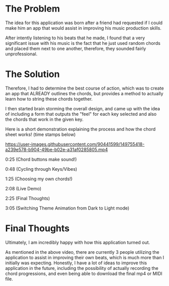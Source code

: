# The Problem
The idea for this application was born after a friend had requested if I could make him an app that would assist in improving his music production skills. 

After intently listening to his beats that he made, I found that a very significant issue with his music is the fact that he just used random chords and placed them next to one another, therefore, they sounded fairly unprofessional.

# The Solution
Therefore, I had to determine the best course of action, which was to create an app that ALREADY outlines the chords, but provides a method to actually learn how to string these chords together. 

I then started brain storming the overall design, and came up with the idea of including a form that outputs the "feel" for each key selected and also the chords that work in the given key. 

Here is a short demonstration explaining the process and how the chord sheet works! (time stamps below)

https://user-images.githubusercontent.com/90441599/149755418-a239e578-b904-49be-b02e-a31af0285805.mp4

0:25 (Chord buttons make sound!)

0:48 (Cycling through Keys/Vibes)

1:25 (Choosing my own chords!)

2:08 (Live Demo)

2:25 (Final Thoughts)

3:05 (Switching Theme Animation from Dark to Light mode)

# Final Thoughts
Ultimately, I am incredibly happy with how this application turned out. 

As mentioned in the above video, there are currently 3 people utilizing the application to assist in improving their own beats, which is much more than I initially was expecting. Honestly, I have a lot of ideas to improve this application in the future, including the possibility of actually recording the chord progressions, and even being able to download the final mp4 or MIDI file.

